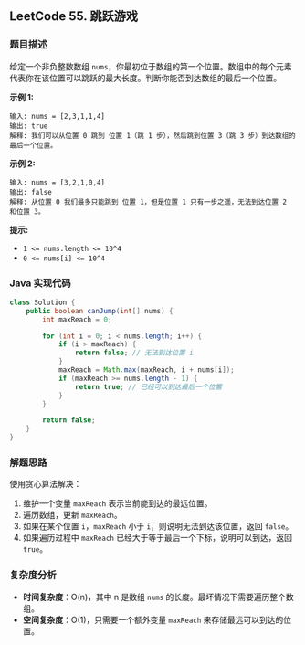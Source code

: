 ## LeetCode 55. 跳跃游戏

### 题目描述

给定一个非负整数数组 `nums`，你最初位于数组的第一个位置。数组中的每个元素代表你在该位置可以跳跃的最大长度。判断你能否到达数组的最后一个位置。

**示例 1:**
```
输入: nums = [2,3,1,1,4]
输出: true
解释: 我们可以从位置 0 跳到 位置 1（跳 1 步），然后跳到位置 3（跳 3 步）到达数组的最后一个位置。
```

**示例 2:**
```
输入: nums = [3,2,1,0,4]
输出: false
解释: 从位置 0 我们最多只能跳到 位置 1，但是位置 1 只有一步之遥，无法到达位置 2 和位置 3。
```

**提示:**
- `1 <= nums.length <= 10^4`
- `0 <= nums[i] <= 10^4`

### Java 实现代码

```java
class Solution {
    public boolean canJump(int[] nums) {
        int maxReach = 0;

        for (int i = 0; i < nums.length; i++) {
            if (i > maxReach) {
                return false; // 无法到达位置 i
            }
            maxReach = Math.max(maxReach, i + nums[i]);
            if (maxReach >= nums.length - 1) {
                return true; // 已经可以到达最后一个位置
            }
        }

        return false;
    }
}

```

### 解题思路

使用贪心算法解决：
1. 维护一个变量 `maxReach` 表示当前能到达的最远位置。
2. 遍历数组，更新 `maxReach`。
3. 如果在某个位置 `i`，`maxReach` 小于 `i`，则说明无法到达该位置，返回 `false`。
4. 如果遍历过程中 `maxReach` 已经大于等于最后一个下标，说明可以到达，返回 `true`。

### 复杂度分析

- **时间复杂度**：O(n)，其中 n 是数组 `nums` 的长度。最坏情况下需要遍历整个数组。
- **空间复杂度**：O(1)，只需要一个额外变量 `maxReach` 来存储最远可以到达的位置。


